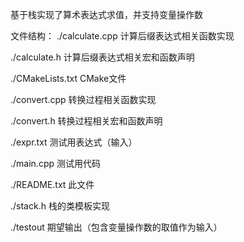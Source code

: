 基于栈实现了算术表达式求值，并支持变量操作数

文件结构：
./calculate.cpp	计算后缀表达式相关函数实现

./calculate.h	计算后缀表达式相关宏和函数声明

./CMakeLists.txt	CMake文件

./convert.cpp	转换过程相关函数实现

./convert.h	转换过程相关宏和函数声明

./expr.txt		测试用表达式（输入）

./main.cpp	测试用代码

./README.txt	此文件

./stack.h		栈的类模板实现

./testout		期望输出（包含变量操作数的取值作为输入）
